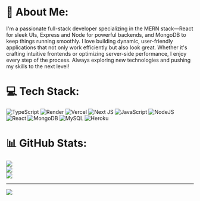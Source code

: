 # 💫 About Me:
I'm a passionate full-stack developer specializing in the MERN stack—React for sleek UIs, Express and Node for powerful backends, and MongoDB to keep things running smoothly. I love building dynamic, user-friendly applications that not only work efficiently but also look great. Whether it's crafting intuitive frontends or optimizing server-side performance, I enjoy every step of the process. Always exploring new technologies and pushing my skills to the next level!


# 💻 Tech Stack:
![TypeScript](https://img.shields.io/badge/typescript-%23007ACC.svg?style=for-the-badge&logo=typescript&logoColor=white) ![Render](https://img.shields.io/badge/Render-%46E3B7.svg?style=for-the-badge&logo=render&logoColor=white) ![Vercel](https://img.shields.io/badge/vercel-%23000000.svg?style=for-the-badge&logo=vercel&logoColor=white) ![Next JS](https://img.shields.io/badge/Next-black?style=for-the-badge&logo=next.js&logoColor=white) ![JavaScript](https://img.shields.io/badge/javascript-%23323330.svg?style=for-the-badge&logo=javascript&logoColor=%23F7DF1E) ![NodeJS](https://img.shields.io/badge/node.js-6DA55F?style=for-the-badge&logo=node.js&logoColor=white) ![React](https://img.shields.io/badge/react-%2320232a.svg?style=for-the-badge&logo=react&logoColor=%2361DAFB) ![MongoDB](https://img.shields.io/badge/MongoDB-%234ea94b.svg?style=for-the-badge&logo=mongodb&logoColor=white) ![MySQL](https://img.shields.io/badge/mysql-4479A1.svg?style=for-the-badge&logo=mysql&logoColor=white) ![Heroku](https://img.shields.io/badge/heroku-%23430098.svg?style=for-the-badge&logo=heroku&logoColor=white)
# 📊 GitHub Stats:
![](https://github-readme-stats.vercel.app/api?username=georgekarugu&theme=dark&hide_border=false&include_all_commits=false&count_private=false)<br/>
![](https://github-readme-streak-stats.herokuapp.com/?user=georgekarugu&theme=dark&hide_border=false)<br/>
![](https://github-readme-stats.vercel.app/api/top-langs/?username=georgekarugu&theme=dark&hide_border=false&include_all_commits=false&count_private=false&layout=compact)

---
[![](https://visitcount.itsvg.in/api?id=georgekarugu&icon=0&color=0)](https://visitcount.itsvg.in)

<!-- Proudly created with GPRM ( https://gprm.itsvg.in ) -->

